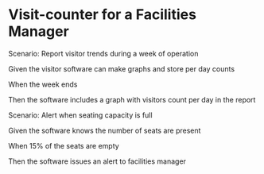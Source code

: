# Visit-counter for a Facilities Manager

Scenario: Report visitor trends during a week of operation

  Given the visitor software can make graphs and store per day counts
  
  When the week ends
  
  Then the software includes a graph with visitors count per day in the report

Scenario: Alert when seating capacity is full

  Given the software knows the number of seats are present
  
  When 15% of the seats are empty
  
  Then the software issues an alert to facilities manager
